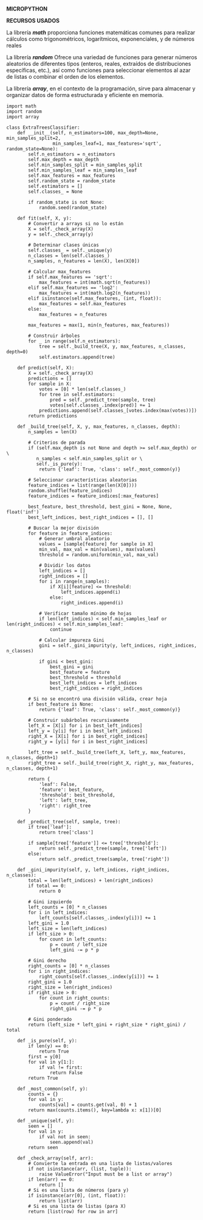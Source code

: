 **MICROPYTHON** 


**RECURSOS USADOS**

La librería **_math_** proporciona funciones matemáticas comunes para realizar cálculos como trigonométricos, logarítmicos, exponenciales, y de números reales

La librería **_random_** Ofrece una variedad de funciones para generar números aleatorios de diferentes tipos (enteros, reales, extraídos de distribuciones específicas, etc.), así como funciones para seleccionar elementos al azar de listas o combinar el orden de los elementos. 

La librería **_array_**, en el contexto de la programación, sirve para almacenar y organizar datos de forma estructurada y eficiente en memoria. 

    import math
    import random
    import array
    
    class ExtraTreesClassifier:
        def __init__(self, n_estimators=100, max_depth=None, min_samples_split=2,
                     min_samples_leaf=1, max_features='sqrt', random_state=None):
            self.n_estimators = n_estimators
            self.max_depth = max_depth
            self.min_samples_split = min_samples_split
            self.min_samples_leaf = min_samples_leaf
            self.max_features = max_features
            self.random_state = random_state
            self.estimators = []
            self.classes_ = None
            
            if random_state is not None:
                random.seed(random_state)
        
        def fit(self, X, y):
            # Convertir a arrays si no lo están
            X = self._check_array(X)
            y = self._check_array(y)
            
            # Determinar clases únicas
            self.classes_ = self._unique(y)
            n_classes = len(self.classes_)
            n_samples, n_features = len(X), len(X[0])
            
            # Calcular max_features
            if self.max_features == 'sqrt':
                max_features = int(math.sqrt(n_features))
            elif self.max_features == 'log2':
                max_features = int(math.log2(n_features))
            elif isinstance(self.max_features, (int, float)):
                max_features = self.max_features
            else:
                max_features = n_features
            
            max_features = max(1, min(n_features, max_features))
            
            # Construir árboles
            for _ in range(self.n_estimators):
                tree = self._build_tree(X, y, max_features, n_classes, depth=0)
                self.estimators.append(tree)
        
        def predict(self, X):
            X = self._check_array(X)
            predictions = []
            for sample in X:
                votes = [0] * len(self.classes_)
                for tree in self.estimators:
                    pred = self._predict_tree(sample, tree)
                    votes[self.classes_.index(pred)] += 1
                predictions.append(self.classes_[votes.index(max(votes))])
            return predictions
        
        def _build_tree(self, X, y, max_features, n_classes, depth):
            n_samples = len(X)
            
            # Criterios de parada
            if (self.max_depth is not None and depth >= self.max_depth) or \
               n_samples < self.min_samples_split or \
               self._is_pure(y):
                return {'leaf': True, 'class': self._most_common(y)}
            
            # Seleccionar características aleatorias
            feature_indices = list(range(len(X[0])))
            random.shuffle(feature_indices)
            feature_indices = feature_indices[:max_features]
            
            best_feature, best_threshold, best_gini = None, None, float('inf')
            best_left_indices, best_right_indices = [], []
            
            # Buscar la mejor división
            for feature in feature_indices:
                # Generar umbral aleatorio
                values = [sample[feature] for sample in X]
                min_val, max_val = min(values), max(values)
                threshold = random.uniform(min_val, max_val)
                
                # Dividir los datos
                left_indices = []
                right_indices = []
                for i in range(n_samples):
                    if X[i][feature] <= threshold:
                        left_indices.append(i)
                    else:
                        right_indices.append(i)
                
                # Verificar tamaño mínimo de hojas
                if len(left_indices) < self.min_samples_leaf or len(right_indices) < self.min_samples_leaf:
                    continue
                
                # Calcular impureza Gini
                gini = self._gini_impurity(y, left_indices, right_indices, n_classes)
                
                if gini < best_gini:
                    best_gini = gini
                    best_feature = feature
                    best_threshold = threshold
                    best_left_indices = left_indices
                    best_right_indices = right_indices
            
            # Si no se encontró una división válida, crear hoja
            if best_feature is None:
                return {'leaf': True, 'class': self._most_common(y)}
            
            # Construir subárboles recursivamente
            left_X = [X[i] for i in best_left_indices]
            left_y = [y[i] for i in best_left_indices]
            right_X = [X[i] for i in best_right_indices]
            right_y = [y[i] for i in best_right_indices]
            
            left_tree = self._build_tree(left_X, left_y, max_features, n_classes, depth+1)
            right_tree = self._build_tree(right_X, right_y, max_features, n_classes, depth+1)
            
            return {
                'leaf': False,
                'feature': best_feature,
                'threshold': best_threshold,
                'left': left_tree,
                'right': right_tree
            }
        
        def _predict_tree(self, sample, tree):
            if tree['leaf']:
                return tree['class']
            
            if sample[tree['feature']] <= tree['threshold']:
                return self._predict_tree(sample, tree['left'])
            else:
                return self._predict_tree(sample, tree['right'])
        
        def _gini_impurity(self, y, left_indices, right_indices, n_classes):
            total = len(left_indices) + len(right_indices)
            if total == 0:
                return 0
            
            # Gini izquierdo
            left_counts = [0] * n_classes
            for i in left_indices:
                left_counts[self.classes_.index(y[i])] += 1
            left_gini = 1.0
            left_size = len(left_indices)
            if left_size > 0:
                for count in left_counts:
                    p = count / left_size
                    left_gini -= p * p
            
            # Gini derecho
            right_counts = [0] * n_classes
            for i in right_indices:
                right_counts[self.classes_.index(y[i])] += 1
            right_gini = 1.0
            right_size = len(right_indices)
            if right_size > 0:
                for count in right_counts:
                    p = count / right_size
                    right_gini -= p * p
            
            # Gini ponderado
            return (left_size * left_gini + right_size * right_gini) / total
        
        def _is_pure(self, y):
            if len(y) == 0:
                return True
            first = y[0]
            for val in y[1:]:
                if val != first:
                    return False
            return True
        
        def _most_common(self, y):
            counts = {}
            for val in y:
                counts[val] = counts.get(val, 0) + 1
            return max(counts.items(), key=lambda x: x[1])[0]
        
        def _unique(self, y):
            seen = []
            for val in y:
                if val not in seen:
                    seen.append(val)
            return seen
        
        def _check_array(self, arr):
            # Convierte la entrada en una lista de listas/valores
            if not isinstance(arr, (list, tuple)):
                raise ValueError("Input must be a list or array")
            if len(arr) == 0:
                return []
            # Si es una lista de números (para y)
            if isinstance(arr[0], (int, float)):
                return list(arr)
            # Si es una lista de listas (para X)
            return [list(row) for row in arr]
